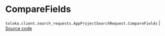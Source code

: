 # CompareFields
`toloka.client.search_requests.AppProjectSearchRequest.CompareFields` | [Source code](https://github.com/Toloka/toloka-kit/blob/v0.1.26/src/client/search_requests.py#L990)

